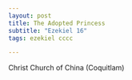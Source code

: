```yaml
---
layout: post
title: The Adopted Princess
subtitle: "Ezekiel 16"
tags: ezekiel cccc

---
```

Christ Church of China (Coquitlam)

